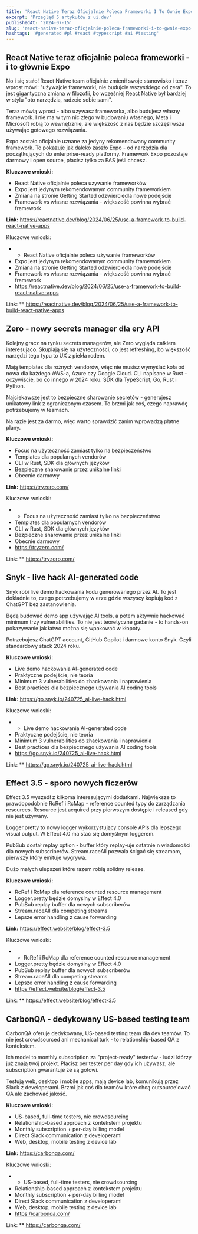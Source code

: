 ```yaml
---
title: 'React Native Teraz Oficjalnie Poleca Frameworki I To Gwnie Expo Zero Nowy Secrets Manager Dla Ery Api Snyk Live Hack Ai Generated Code'
excerpt: 'Przegląd 5 artykułów z ui.dev'
publishedAt: '2024-07-15'
slug: 'react-native-teraz-oficjalnie-poleca-frameworki-i-to-gwnie-expo-zero-nowy-secrets-manager-dla-ery-api-snyk-live-hack-ai-generated-code'
hashtags: '#generated #pl #react #typescript #ai #testing'
---
```


## React Native teraz oficjalnie poleca frameworki - i to głównie Expo

No i się stało! React Native team oficjalnie zmienił swoje stanowisko i teraz wprost mówi: "używajcie frameworki, nie budujcie wszystkiego od zera". To jest gigantyczna zmiana w filozofii, bo wcześniej React Native był bardziej w stylu "oto narzędzia, radzcie sobie sami".

Teraz mówią wprost - albo używasz frameworka, albo budujesz własny framework. I nie ma w tym nic złego w budowaniu własnego, Meta i Microsoft robią to wewnętrznie, ale większość z nas będzie szczęśliwsza używając gotowego rozwiązania.

Expo zostało oficjalnie uznane za jedyny rekomendowany community framework. To pokazuje jak daleko zaszło Expo - od narzędzia dla początkujących do enterprise-ready platformy. Framework Expo pozostaje darmowy i open source, płacisz tylko za EAS jeśli chcesz.

**Kluczowe wnioski:**
- React Native oficjalnie poleca używanie frameworków
- Expo jest jedynym rekomendowanym community frameworkiem
- Zmiana na stronie Getting Started odzwierciedla nowe podejście
- Framework vs własne rozwiązania - większość powinna wybrać framework

**Link:** https://reactnative.dev/blog/2024/06/25/use-a-framework-to-build-react-native-apps

Kluczowe wnioski:
- - React Native oficjalnie poleca używanie frameworków
- Expo jest jedynym rekomendowanym community frameworkiem
- Zmiana na stronie Getting Started odzwierciedla nowe podejście
- Framework vs własne rozwiązania - większość powinna wybrać framework
- https://reactnative.dev/blog/2024/06/25/use-a-framework-to-build-react-native-apps

Link: ** https://reactnative.dev/blog/2024/06/25/use-a-framework-to-build-react-native-apps

## Zero - nowy secrets manager dla ery API

Kolejny gracz na rynku secrets managerów, ale Zero wygląda całkiem interesująco. Skupiają się na użyteczności, co jest refreshing, bo większość narzędzi tego typu to UX z piekła rodem.

Mają templates dla różnych vendorów, więc nie musisz wymyślać koła od nowa dla każdego AWS-a, Azure czy Google Cloud. CLI napisane w Rust - oczywiście, bo co innego w 2024 roku. SDK dla TypeScript, Go, Rust i Python.

Najciekawsze jest to bezpieczne sharowanie secretów - generujesz unikatowy link z ograniczonym czasem. To brzmi jak coś, czego naprawdę potrzebujemy w teamach.

Na razie jest za darmo, więc warto sprawdzić zanim wprowadzą płatne plany.

**Kluczowe wnioski:**
- Focus na użyteczność zamiast tylko na bezpieczeństwo
- Templates dla popularnych vendorów
- CLI w Rust, SDK dla głównych języków
- Bezpieczne sharowanie przez unikalne linki
- Obecnie darmowy

**Link:** https://tryzero.com/

Kluczowe wnioski:
- - Focus na użyteczność zamiast tylko na bezpieczeństwo
- Templates dla popularnych vendorów
- CLI w Rust, SDK dla głównych języków
- Bezpieczne sharowanie przez unikalne linki
- Obecnie darmowy
- https://tryzero.com/

Link: ** https://tryzero.com/

## Snyk - live hack AI-generated code

Snyk robi live demo hackowania kodu generowanego przez AI. To jest dokładnie to, czego potrzebujemy w erze gdzie wszyscy kopiują kod z ChatGPT bez zastanowienia.

Będą budować demo app używając AI tools, a potem aktywnie hackować minimum trzy vulnerabilities. To nie jest teoretyczne gadanie - to hands-on pokazywanie jak łatwo można się wpakować w kłopoty.

Potrzebujesz ChatGPT account, GitHub Copilot i darmowe konto Snyk. Czyli standardowy stack 2024 roku.

**Kluczowe wnioski:**
- Live demo hackowania AI-generated code
- Praktyczne podejście, nie teoria
- Minimum 3 vulnerabilities do zhackowania i naprawienia
- Best practices dla bezpiecznego używania AI coding tools

**Link:** https://go.snyk.io/240725_ai-live-hack.html

Kluczowe wnioski:
- - Live demo hackowania AI-generated code
- Praktyczne podejście, nie teoria
- Minimum 3 vulnerabilities do zhackowania i naprawienia
- Best practices dla bezpiecznego używania AI coding tools
- https://go.snyk.io/240725_ai-live-hack.html

Link: ** https://go.snyk.io/240725_ai-live-hack.html

## Effect 3.5 - sporo nowych ficzerów

Effect 3.5 wyszedł z kilkoma interesującymi dodatkami. Największe to prawdopodobnie RcRef i RcMap - reference counted typy do zarządzania resources. Resource jest acquired przy pierwszym dostępie i released gdy nie jest używany.

Logger.pretty to nowy logger wykorzystujący console APIs dla lepszego visual output. W Effect 4.0 ma stać się domyślnym loggerem.

PubSub dostał replay option - buffer który replay-uje ostatnie n wiadomości dla nowych subscriberów. Stream.raceAll pozwala ścigać się streamom, pierwszy który emituje wygrywa.

Dużo małych ulepszeń które razem robią solidny release.

**Kluczowe wnioski:**
- RcRef i RcMap dla reference counted resource management
- Logger.pretty będzie domyślny w Effect 4.0
- PubSub replay buffer dla nowych subscriberów
- Stream.raceAll dla competing streams
- Lepsze error handling z cause forwarding

**Link:** https://effect.website/blog/effect-3.5

Kluczowe wnioski:
- - RcRef i RcMap dla reference counted resource management
- Logger.pretty będzie domyślny w Effect 4.0
- PubSub replay buffer dla nowych subscriberów
- Stream.raceAll dla competing streams
- Lepsze error handling z cause forwarding
- https://effect.website/blog/effect-3.5

Link: ** https://effect.website/blog/effect-3.5

## CarbonQA - dedykowany US-based testing team

CarbonQA oferuje dedykowany, US-based testing team dla dev teamów. To nie jest crowdsourced ani mechanical turk - to relationship-based QA z kontekstem.

Ich model to monthly subscription za "project-ready" testerów - ludzi którzy już znają twój projekt. Płacisz per tester per day gdy ich używasz, ale subscription gwarantuje że są gotowi.

Testują web, desktop i mobile apps, mają device lab, komunikują przez Slack z developerami. Brzmi jak coś dla teamów które chcą outsource'ować QA ale zachować jakość.

**Kluczowe wnioski:**
- US-based, full-time testers, nie crowdsourcing
- Relationship-based approach z kontekstem projektu
- Monthly subscription + per-day billing model
- Direct Slack communication z developerami
- Web, desktop, mobile testing z device lab

**Link:** https://carbonqa.com/

Kluczowe wnioski:
- - US-based, full-time testers, nie crowdsourcing
- Relationship-based approach z kontekstem projektu
- Monthly subscription + per-day billing model
- Direct Slack communication z developerami
- Web, desktop, mobile testing z device lab
- https://carbonqa.com/

Link: ** https://carbonqa.com/